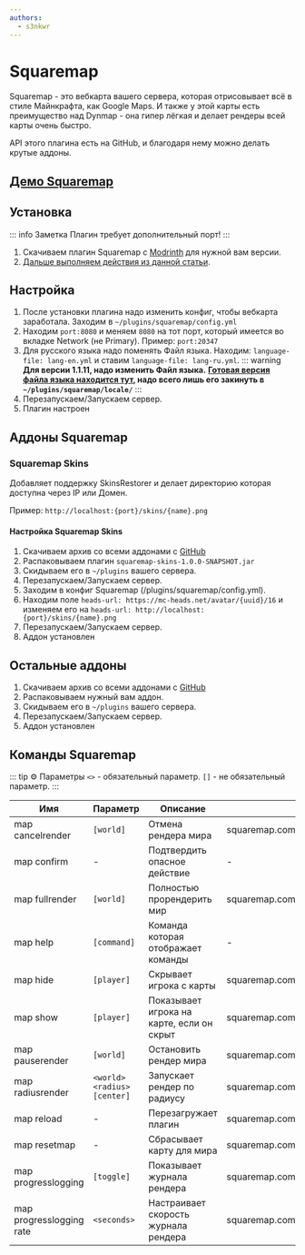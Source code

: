 ```yaml
---
authors: 
  - s3nkwr
---
```


# Squaremap

Squaremap - это вебкарта вашего сервера, которая отрисовывает всё в стиле Майнкрафта, как Google Maps.
И также у этой карты есть преимущество над Dynmap - она гипер лёгкая и делает рендеры всей карты очень быстро.

API этого плагина есть на GitHub, и благодаря нему можно делать крутые аддоны.

## [Демо Squaremap](https://squaremap-demo.jpenilla.xyz/)

## Установка

::: info Заметка
Плагин требует дополнительный порт!
:::

1. Скачиваем плагин Squaremap с [Modrinth](https://modrinth.com/plugin/squaremap) для нужной вам версии.
2. [Дальше выполняем действия из данной статьи](https://wiki.play2go.cloud/minecraft/installplugins).

## Настройка

1. После установки плагина надо изменить конфиг, чтобы вебкарта заработала. Заходим в `~/plugins/squaremap/config.yml`
2. Находим `port:8080` и меняем `8080` на тот порт, который имеется во вкладке Network (не Primary). Пример: `port:20347`
3. Для русского языка надо поменять Файл языка. Находим: `language-file: lang-en.yml` и ставим `language-file: lang-ru.yml`.
   ::: warning
   **Для версии 1.1.11, надо изменить Файл языка.** **[Готовая версия файла языка находится тут](https://minhaskamal.github.io/DownGit/#/home?url=https://github.com/jpenilla/squaremap/blob/master/common/src/main/resources/locale/lang-ru.yml), надо всего лишь его закинуть в `~/plugins/squaremap/locale/`**
   :::
4. Перезапускаем/Запускаем сервер.
5. Плагин настроен

## Аддоны Squaremap

### Squaremap Skins

Добавляет поддержку SkinsRestorer и делает директорию которая доступна через IP или Домен.

Пример: `http://localhost:{port}/skins/{name}.png`

#### Настройка Squaremap Skins

1. Скачиваем архив со всеми аддонами с [GitHub](https://nightly.link/jpenilla/squaremap-addons/workflows/build/master/artifacts.zip)
2. Распаковываем плагин `squaremap-skins-1.0.0-SNAPSHOT.jar`
3. Скидываем его в `~/plugins` вашего сервера.
4. Перезапускаем/Запускаем сервер.
5. Заходим в конфиг Squaremap (/plugins/squaremap/config.yml).
6. Находим поле `heads-url: https://mc-heads.net/avatar/{uuid}/16` и изменяем его на `heads-url: http://localhost:{port}/skins/{name}.png`
7. Перезапускаем/Запускаем сервер.
8. Аддон установлен

## Остальные аддоны

1. Скачиваем архив со всеми аддонами с [GitHub](https://nightly.link/jpenilla/squaremap-addons/workflows/build/master/artifacts.zip)
2. Распаковываем нужный вам аддон.
3. Скидываем его в `~/plugins` вашего сервера.
4. Перезапускаем/Запускаем сервер.
5. Аддон установлен

## Команды Squaremap

::: tip :gear: Параметры
`<>` - обязательный параметр.
`[]` - не обязательный параметр.
:::

| Имя | Параметр | Описание | Право |
| ----------- | ----------- | ----------- | ----------- |
map cancelrender | `[world]` | Отмена рендера мира | squaremap.command.cancelrender |
map confirm | - | Подтвердить опасное действие  | - |
map fullrender | `[world]` | Полностью прорендерить мир | squaremap.command.fullrender |
map help | `[command]` | Команда которая отображает команды | - |
map hide | `[player]` | Скрывает игрока с карты | squaremap.command.hide |
map show | `[player]` | Показывает игрока на карте, если он скрыт | squaremap.command.show |  
map pauserender | `[world]` | Остановить рендер мира | squaremap.command.pauserender |
map radiusrender | `<world> <radius> [center]` | Запускает рендер по радиусу | squaremap.command.radiusrender |
map reload | - | Перезагружает плагин | squaremap.command.reload |
map resetmap | - | Сбрасывает карту для мира | squaremap.command.resetmap |
map progresslogging | `[toggle]` | Показывает журнала рендера | squaremap.command.progresslogging |
map progresslogging rate | `<seconds>` | Настраивает скорость журнала рендера | squaremap.command.progresslogging |
